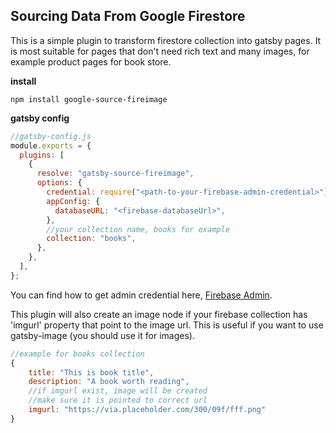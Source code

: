 ## Sourcing Data From Google Firestore

This is a simple plugin to transform firestore collection into gatsby pages. It is most suitable for pages that don't need rich text and many images, for example product pages for book store.

**install**

```
npm install google-source-fireimage
```

**gatsby config**

```javascript
//gatsby-config.js
module.exports = {
  plugins: [
    {
      resolve: "gatsby-source-fireimage",
      options: {
        credential: require("<path-to-your-firebase-admin-credential>"),
        appConfig: {
          databaseURL: "<firebase-databaseUrl>",
        },
        //your collection name, books for example
        collection: "books",
      },
    },
  ],
};
```

You can find how to get admin credential here, [Firebase Admin](https://firebase.google.com/docs/admin/setup#add_firebase_to_your_app!).

This plugin will also create an image node if your firebase collection has 'imgurl' property that point to the image url. This is useful if you want to use gatsby-image (you should use it for images).

```javascript
//example for books collection
{
    title: "This is book title",
    description: "A book worth reading",
    //if imgurl exist, image will be created
    //make sure it is pointed to correct url
    imgurl: "https://via.placeholder.com/300/09f/fff.png"
}
```
